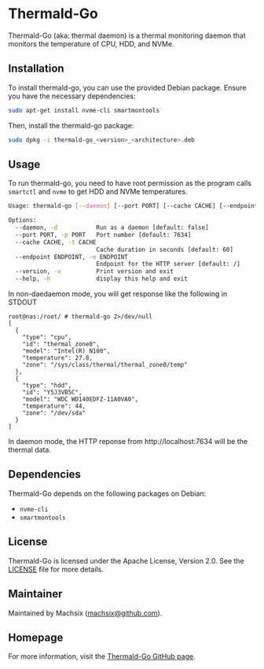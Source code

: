 # Thermald-Go

Thermald-Go  (aka: thermal daemon) is a thermal monitoring daemon that monitors the temperature of CPU, HDD, and NVMe.

## Installation

To install thermald-go, you can use the provided Debian package. Ensure you have the necessary dependencies:

```sh
sudo apt-get install nvme-cli smartmontools
```

Then, install the thermald-go package:

```sh
sudo dpkg -i thermald-go_<version>_<architecture>.deb
```

## Usage

To run thermald-go, you need to have root permission as the program calls `smartctl` and `nvme` to get HDD and NVMe temperatures.

```sh
Usage: thermald-go [--daemon] [--port PORT] [--cache CACHE] [--endpoint ENDPOINT] [--version]

Options:
  --daemon, -d           Run as a daemon [default: false]
  --port PORT, -p PORT   Port number [default: 7634]
  --cache CACHE, -t CACHE
                         Cache duration in seconds [default: 60]
  --endpoint ENDPOINT, -e ENDPOINT
                         Endpoint for the HTTP server [default: /]
  --version, -v          Print version and exit
  --help, -h             display this help and exit
```

In non-daedaemon mode, you will get response like the following in STDOUT

```
root@nas:/root/ # thermald-go 2>/dev/null
[
  {
    "type": "cpu",
    "id": "thermal_zone0",
    "model": "Intel(R) N100",
    "temperature": 27.8,
    "zone": "/sys/class/thermal/thermal_zone0/temp"
  },
  {
    "type": "hdd",
    "id": "Y5J3VB5C",
    "model": "WDC WD140EDFZ-11A0VA0",
    "temperature": 44,
    "zone": "/dev/sda"
  }
]
```

In daemon mode, the HTTP reponse from http://localhost:7634 will be the thermal data.


## Dependencies

Thermald-Go depends on the following packages on Debian:
- `nvme-cli`
- `smartmontools`

## License

Thermald-Go is licensed under the Apache License, Version 2.0. See the [LICENSE](LICENSE) file for more details.

## Maintainer

Maintained by Machsix (<machsix@github.com>).

## Homepage

For more information, visit the [Thermald-Go GitHub page](https://github.com/machsix/thermald-go).
